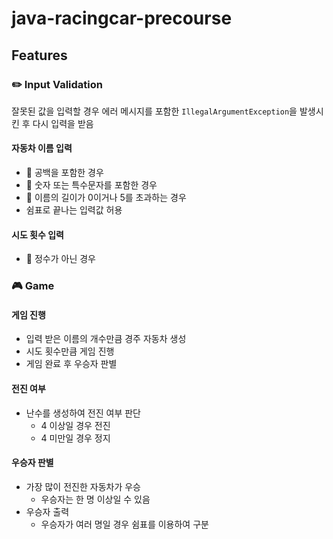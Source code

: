 # java-racingcar-precourse

## Features

### ✏️ Input Validation

잘못된 값을 입력할 경우 에러 메시지를 포함한 `IllegalArgumentException`을 발생시킨 후 다시 입력을 받음

#### 자동차 이름 입력
- 🚫 공백을 포함한 경우
- 🚫 숫자 또는 특수문자를 포함한 경우
- 🚫 이름의 길이가 0이거나 5를 초과하는 경우
- 쉼표로 끝나는 입력값 허용

#### 시도 횟수 입력
- 🚫 정수가 아닌 경우

### 🎮 Game

#### 게임 진행
- 입력 받은 이름의 개수만큼 경주 자동차 생성
- 시도 횟수만큼 게임 진행
- 게임 완료 후 우승자 판별

#### 전진 여부
- 난수를 생성하여 전진 여부 판단
  - 4 이상일 경우 전진
  - 4 미만일 경우 정지

#### 우승자 판별
- 가장 많이 전진한 자동차가 우승
  - 우승자는 한 명 이상일 수 있음
- 우승자 출력
  - 우승자가 여러 명일 경우 쉼표를 이용하여 구분